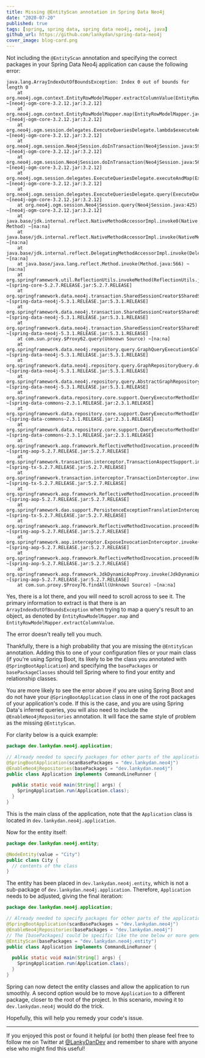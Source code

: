 ```yaml
---
title: Missing @EntityScan annotation in Spring Data Neo4j
date: "2020-07-20"
published: true
tags: [spring, spring data, spring data neo4j, neo4j, java]
github_url: https://github.com/lankydan/spring-data-neo4j
cover_image: blog-card.png
---
```


Not including the `@EntityScan` annotation and specifying the correct packages in your Spring Data Neo4j application can cause the following error:

```javastacktrace
java.lang.ArrayIndexOutOfBoundsException: Index 0 out of bounds for length 0
	at org.neo4j.ogm.context.EntityRowModelMapper.extractColumnValue(EntityRowModelMapper.java:75) ~[neo4j-ogm-core-3.2.12.jar:3.2.12]
	at org.neo4j.ogm.context.EntityRowModelMapper.map(EntityRowModelMapper.java:64) ~[neo4j-ogm-core-3.2.12.jar:3.2.12]
	at org.neo4j.ogm.session.delegates.ExecuteQueriesDelegate.lambda$executeAndMap$1(ExecuteQueriesDelegate.java:151) ~[neo4j-ogm-core-3.2.12.jar:3.2.12]
	at org.neo4j.ogm.session.Neo4jSession.doInTransaction(Neo4jSession.java:590) ~[neo4j-ogm-core-3.2.12.jar:3.2.12]
	at org.neo4j.ogm.session.Neo4jSession.doInTransaction(Neo4jSession.java:564) ~[neo4j-ogm-core-3.2.12.jar:3.2.12]
	at org.neo4j.ogm.session.delegates.ExecuteQueriesDelegate.executeAndMap(ExecuteQueriesDelegate.java:138) ~[neo4j-ogm-core-3.2.12.jar:3.2.12]
	at org.neo4j.ogm.session.delegates.ExecuteQueriesDelegate.query(ExecuteQueriesDelegate.java:111) ~[neo4j-ogm-core-3.2.12.jar:3.2.12]
	at org.neo4j.ogm.session.Neo4jSession.query(Neo4jSession.java:425) ~[neo4j-ogm-core-3.2.12.jar:3.2.12]
	at java.base/jdk.internal.reflect.NativeMethodAccessorImpl.invoke0(Native Method) ~[na:na]
	at java.base/jdk.internal.reflect.NativeMethodAccessorImpl.invoke(NativeMethodAccessorImpl.java:62) ~[na:na]
	at java.base/jdk.internal.reflect.DelegatingMethodAccessorImpl.invoke(DelegatingMethodAccessorImpl.java:43) ~[na:na]
	at java.base/java.lang.reflect.Method.invoke(Method.java:566) ~[na:na]
	at org.springframework.util.ReflectionUtils.invokeMethod(ReflectionUtils.java:282) ~[spring-core-5.2.7.RELEASE.jar:5.2.7.RELEASE]
	at org.springframework.data.neo4j.transaction.SharedSessionCreator$SharedSessionInvocationHandler.lambda$invoke$1(SharedSessionCreator.java:121) ~[spring-data-neo4j-5.3.1.RELEASE.jar:5.3.1.RELEASE]
	at org.springframework.data.neo4j.transaction.SharedSessionCreator$SharedSessionInvocationHandler.invokeInTransaction(SharedSessionCreator.java:159) ~[spring-data-neo4j-5.3.1.RELEASE.jar:5.3.1.RELEASE]
	at org.springframework.data.neo4j.transaction.SharedSessionCreator$SharedSessionInvocationHandler.invoke(SharedSessionCreator.java:123) ~[spring-data-neo4j-5.3.1.RELEASE.jar:5.3.1.RELEASE]
	at com.sun.proxy.$Proxy62.query(Unknown Source) ~[na:na]
	at org.springframework.data.neo4j.repository.query.GraphQueryExecution$CollectionExecution.execute(GraphQueryExecution.java:97) ~[spring-data-neo4j-5.3.1.RELEASE.jar:5.3.1.RELEASE]
	at org.springframework.data.neo4j.repository.query.GraphRepositoryQuery.doExecute(GraphRepositoryQuery.java:76) ~[spring-data-neo4j-5.3.1.RELEASE.jar:5.3.1.RELEASE]
	at org.springframework.data.neo4j.repository.query.AbstractGraphRepositoryQuery.execute(AbstractGraphRepositoryQuery.java:57) ~[spring-data-neo4j-5.3.1.RELEASE.jar:5.3.1.RELEASE]
	at org.springframework.data.repository.core.support.QueryExecutorMethodInterceptor$QueryMethodInvoker.invoke(QueryExecutorMethodInterceptor.java:195) ~[spring-data-commons-2.3.1.RELEASE.jar:2.3.1.RELEASE]
	at org.springframework.data.repository.core.support.QueryExecutorMethodInterceptor.doInvoke(QueryExecutorMethodInterceptor.java:152) ~[spring-data-commons-2.3.1.RELEASE.jar:2.3.1.RELEASE]
	at org.springframework.data.repository.core.support.QueryExecutorMethodInterceptor.invoke(QueryExecutorMethodInterceptor.java:130) ~[spring-data-commons-2.3.1.RELEASE.jar:2.3.1.RELEASE]
	at org.springframework.aop.framework.ReflectiveMethodInvocation.proceed(ReflectiveMethodInvocation.java:186) ~[spring-aop-5.2.7.RELEASE.jar:5.2.7.RELEASE]
	at org.springframework.transaction.interceptor.TransactionAspectSupport.invokeWithinTransaction(TransactionAspectSupport.java:367) ~[spring-tx-5.2.7.RELEASE.jar:5.2.7.RELEASE]
	at org.springframework.transaction.interceptor.TransactionInterceptor.invoke(TransactionInterceptor.java:118) ~[spring-tx-5.2.7.RELEASE.jar:5.2.7.RELEASE]
	at org.springframework.aop.framework.ReflectiveMethodInvocation.proceed(ReflectiveMethodInvocation.java:186) ~[spring-aop-5.2.7.RELEASE.jar:5.2.7.RELEASE]
	at org.springframework.dao.support.PersistenceExceptionTranslationInterceptor.invoke(PersistenceExceptionTranslationInterceptor.java:139) ~[spring-tx-5.2.7.RELEASE.jar:5.2.7.RELEASE]
	at org.springframework.aop.framework.ReflectiveMethodInvocation.proceed(ReflectiveMethodInvocation.java:186) ~[spring-aop-5.2.7.RELEASE.jar:5.2.7.RELEASE]
	at org.springframework.aop.interceptor.ExposeInvocationInterceptor.invoke(ExposeInvocationInterceptor.java:95) ~[spring-aop-5.2.7.RELEASE.jar:5.2.7.RELEASE]
	at org.springframework.aop.framework.ReflectiveMethodInvocation.proceed(ReflectiveMethodInvocation.java:186) ~[spring-aop-5.2.7.RELEASE.jar:5.2.7.RELEASE]
	at org.springframework.aop.framework.JdkDynamicAopProxy.invoke(JdkDynamicAopProxy.java:212) ~[spring-aop-5.2.7.RELEASE.jar:5.2.7.RELEASE]
	at com.sun.proxy.$Proxy76.findAll(Unknown Source) ~[na:na]
```

Yes, there is a lot there, and you will need to scroll across to see it. The primary information to extract is that there is an `ArrayIndexOutOfBoundsException` when trying to map a query's result to an object, as denoted by `EntityRowModelMapper.map` and `EntityRowModelMapper.extractColumnValue`.

The error doesn't really tell you much.

Thankfully, there is a high probability that you are missing the `@EntityScan` annotation. Adding this to one of your configuration files or your main class (if you're using Spring Boot, its likely to be the class you annotated with `@SpringBootApplication`) and specifying the `basePackages` or `basePackageClasses` should tell Spring where to find your entity and relationship classes.

You are more likely to see the error above if you are using Spring Boot and do not have your `@SpringBootApplication` class in one of the root packages of your application's code. If this is the case, and you are using Spring Data's inferred queries, you will also need to include the `@EnableNeo4jRepositories` annotation. It will face the same style of problem as the missing `@EntityScan`.

For clarity below is a quick example:

```java
package dev.lankydan.neo4j.application;

// Already needed to specify packages for other parts of the application
@SpringBootApplication(scanBasePackages = "dev.lankydan.neo4j")
@EnableNeo4jRepositories(basePackages = "dev.lankydan.neo4j")
public class Application implements CommandLineRunner {

  public static void main(String[] args) {
    SpringApplication.run(Application.class);
  }
}
```

This is the main class of the application, note that the `Application` class is located in `dev.lankydan.neo4j.application`.

Now for the entity itself:

```java
package dev.lankydan.neo4j.entity;

@NodeEntity(value = "City")
public class City {
  // contents of the class
}
```

The entity has been placed in `dev.lankydan.neo4j.entity`, which is not a sub-package of `dev.lankydan.neo4j.application`. Therefore, `Application` needs to be adjusted, giving the final iteration:

```java
package dev.lankydan.neo4j.application;

// Already needed to specify packages for other parts of the application
@SpringBootApplication(scanBasePackages = "dev.lankydan.neo4j")
@EnableNeo4jRepositories(basePackages = "dev.lankydan.neo4j")
// The [basePackages] could be specific like the one below or more general like the declarations above
@EntityScan(basePackages = "dev.lankydan.neo4j.entity")
public class Application implements CommandLineRunner {

  public static void main(String[] args) {
    SpringApplication.run(Application.class);
  }
}
```

Spring can now detect the entity classes and allow the application to run smoothly. A second option would be to move `Application` to a different package, closer to the root of the project. In this scenario, moving it to `dev.lankydan.neo4j` would do the trick.

Hopefully, this will help you remedy your code's issue.

----

If you enjoyed this post or found it helpful (or both) then please feel free to follow me on Twitter at [@LankyDanDev](https://twitter.com/LankyDanDev) and remember to share with anyone else who might find this useful!
